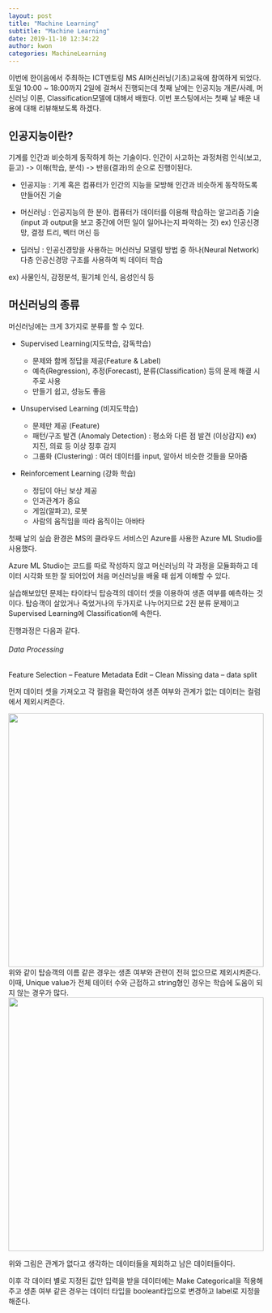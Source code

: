 ```yaml
---
layout: post
title: "Machine Learning"
subtitle: "Machine Learning"
date: 2019-11-10 12:34:22
author: kwon
categories: MachineLearning
---
```

이번에 한이음에서 주최하는 ICT멘토링 MS AI머신러닝(기초)교육에 참여하게 되었다. 토일 10:00 ~ 18:00까지 2일에 걸쳐서 진행되는데 첫째 날에는 인공지능 개론/사례, 머신러닝 이론, Classification모델에 대해서 배웠다. 이번 포스팅에서는 첫째 날 배운 내용에 대해 리뷰해보도록 하겠다.


## 인공지능이란?
기계를 인간과 비슷하게 동작하게 하는 기술이다. 인간이 사고하는 과정처럼 인식(보고, 듣고) -> 이해(학습, 분석) -> 반응(결과)의 순으로 진행이된다.

- 인공지능 : 기계 혹은 컴퓨터가 인간의 지능을 모방해 인간과 비슷하게 동작하도록 만들어진 기술

- 머신러닝 : 인공지능의 한 분야. 컴퓨터가 데이터를 이용해 학습하는 알고리즘 기술(input 과 output을 보고 중간에 어떤 일이 일어나는지 파악하는 것)
ex) 인공신경망, 결정 트리, 벡터 머신 등

- 딥러닝 : 인공신경망을 사용하는 머신러닝 모델링 방법 중 하나(Neural Network)
다층 인공신경망 구조를 사용하여 빅 데이터 학습

ex) 사물인식, 감정분석, 필기체 인식, 음성인식 등

## 머신러닝의 종류
머신러닝에는 크게 3가지로 분류를 할 수 있다.
* Supervised Learning(지도학습, 감독학습)
  - 문제와 함께 정답을 제공(Feature & Label)
  - 예측(Regression), 추정(Forecast), 분류(Classification) 등의 문제 해결 시 주로 사용
  - 만들기 쉽고, 성능도 좋음

* Unsupervised Learning (비지도학습)
  -	문제만 제공 (Feature)
  -	패턴/구조 발견 (Anomaly Detection) : 평소와 다른 점 발견 (이상감지) ex) 지진, 의료 등 이상 징후 감지
  -	그룹화 (Clustering) : 여러 데이터를 input, 알아서 비슷한 것들을 모아줌
* Reinforcement Learning (강화 학습)
  -	정답이 아닌 보상 제공
  -	인과관계가 중요
  -	게임(알파고), 로봇
  -	사람의 움직임을 따라 움직이는 아바타












첫째 날의 실습 환경은 MS의 클라우드 서비스인 Azure를 사용한 Azure ML Studio를 사용했다.

Azure ML Studio는 코드를 따로 작성하지 않고 머신러닝의 각 과정을 모듈화하고 데이터 시각화 또한 잘 되어있어 처음 머신러닝을 배울 때 쉽게 이해할 수 있다.

실습해보았던 문제는 타이타닉 탑승객의 데이터 셋을 이용하여 생존 여부를 예측하는 것이다. 탑승객이 살았거나 죽었거나의 두가지로 나누어지므로 2진 분류 문제이고 Supervised Learning에 Classification에 속한다.

진행과정은 다음과 같다.

###### Data Processing

Feature Selection – Feature Metadata Edit – Clean Missing data – data split

먼저 데이터 셋을 가져오고 각 컬럼을 확인하여 생존 여부와 관계가 없는 데이터는 컬럼에서 제외시켜준다.

<div style="width: 100%; height: 500px;">
    <img src="https://kyu9341.github.io/assets/machine3.png" style="width: 100%
    ; height: 500px;">
</div>
위와 같이 탑승객의 이름 같은 경우는 생존 여부와 관련이 전혀 없으므로 제외시켜준다. 이때, Unique value가 전체 데이터 수와 근접하고 string형인 경우는 학습에 도움이 되지 않는 경우가 많다.


<div style="width: 100%; height: 500px;">
    <img src="https://kyu9341.github.io/assets/machine2.png" style="width: 100%
    ; height: 500px;">
</div>

위와 그림은 관계가 없다고 생각하는 데이터들을 제외하고 남은 데이터들이다.

이후 각 데이터 별로 지정된 값만 입력을 받을 데이터에는 Make Categorical을 적용해주고 생존 여부 같은 경우는 데이터 타입을 boolean타입으로 변경하고 label로 지정을 해준다.
